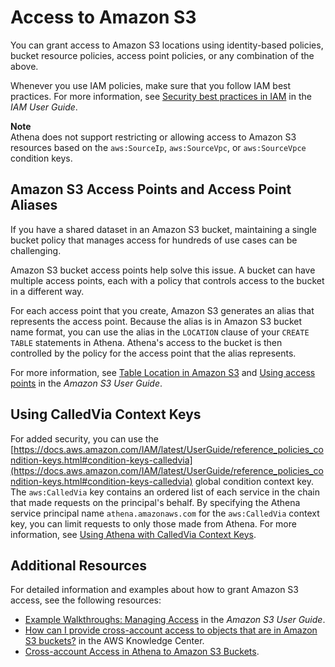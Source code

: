 # Access to Amazon S3<a name="s3-permissions"></a>

You can grant access to Amazon S3 locations using identity\-based policies, bucket resource policies, access point policies, or any combination of the above\. 

Whenever you use IAM policies, make sure that you follow IAM best practices\. For more information, see [Security best practices in IAM](https://docs.aws.amazon.com/IAM/latest/UserGuide/best-practices.html) in the *IAM User Guide*\.

**Note**  
Athena does not support restricting or allowing access to Amazon S3 resources based on the `aws:SourceIp`, `aws:SourceVpc`, or `aws:SourceVpce` condition keys\.

## Amazon S3 Access Points and Access Point Aliases<a name="s3-permissions-aliases"></a>

If you have a shared dataset in an Amazon S3 bucket, maintaining a single bucket policy that manages access for hundreds of use cases can be challenging\.

Amazon S3 bucket access points help solve this issue\. A bucket can have multiple access points, each with a policy that controls access to the bucket in a different way\. 

For each access point that you create, Amazon S3 generates an alias that represents the access point\. Because the alias is in Amazon S3 bucket name format, you can use the alias in the `LOCATION` clause of your `CREATE TABLE` statements in Athena\. Athena's access to the bucket is then controlled by the policy for the access point that the alias represents\. 

For more information, see [Table Location in Amazon S3](tables-location-format.md) and [Using access points](https://docs.aws.amazon.com/AmazonS3/latest/userguide/access-points.html) in the *Amazon S3 User Guide*\.

## Using CalledVia Context Keys<a name="s3-permissions-calledvia"></a>

For added security, you can use the [https://docs.aws.amazon.com/IAM/latest/UserGuide/reference_policies_condition-keys.html#condition-keys-calledvia](https://docs.aws.amazon.com/IAM/latest/UserGuide/reference_policies_condition-keys.html#condition-keys-calledvia) global condition context key\. The `aws:CalledVia` key contains an ordered list of each service in the chain that made requests on the principal's behalf\. By specifying the Athena service principal name `athena.amazonaws.com` for the `aws:CalledVia` context key, you can limit requests to only those made from Athena\. For more information, see [Using Athena with CalledVia Context Keys](security-iam-athena-calledvia.md)\.

## Additional Resources<a name="s3-permissions-additional-resources"></a>

For detailed information and examples about how to grant Amazon S3 access, see the following resources:
+ [Example Walkthroughs: Managing Access](https://docs.aws.amazon.com/AmazonS3/latest/dev/example-walkthroughs-managing-access.html) in the *Amazon S3 User Guide*\.
+ [How can I provide cross\-account access to objects that are in Amazon S3 buckets?](http://aws.amazon.com/premiumsupport/knowledge-center/cross-account-access-s3/) in the AWS Knowledge Center\.
+ [Cross\-account Access in Athena to Amazon S3 Buckets](cross-account-permissions.md)\.